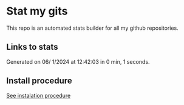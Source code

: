# Stat my gits

This repo is an automated stats builder for all my github repositories.

## Links to stats


Generated on 06/ 1/2024 at 12:42:03 in 0 min, 1 seconds.

## Install procedure

[See instalation procedure](./src/install.md)

